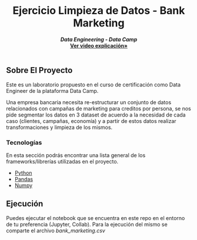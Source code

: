 <!-- PROJECT LOGO -->
<br />
<div align="center">
  <h1 align="center">Ejercicio Limpieza de Datos - Bank Marketing</h1>

  <p align="center">
    <i><b>Data Engineering - Data Camp</b></i>
    <br />
    <a href="#"><strong>Ver video explicación»</strong></a>
    <br />
    <br />
  </p>
</div>



<!-- ABOUT THE PROJECT -->
## Sobre El Proyecto

Este es un laboratorio propuesto en el curso de certificación como Data Engineer de la plataforma Data Camp.

Una empresa bancaria necesita re-estructurar un conjunto de datos relacionados con campañas de marketing para creditos por persona, se nos pide segmentar los datos en 3 dataset de acuerdo a la necesidad de cada caso
 (clientes, campañas, economía) y a partir de estos datos realizar transformaciones y limpieza de los mismos.



### Tecnologías

En esta sección podrás encontrar una lista general de los frameworks/librerías utilizadas en el proyecto.

* [Python](https://www.python.org/)
* [Pandas](https://pandas.pydata.org/)
* [Numpy](https://numpy.org/)

<!-- USAGE EXAMPLES -->
## Ejecución

Puedes ejecutar el notebook que se encuentra en este repo en el entorno de tu preferencia (Jupyter, Collab). Para la ejecución del mismo se comparte el archivo _bank_marketing.csv_
